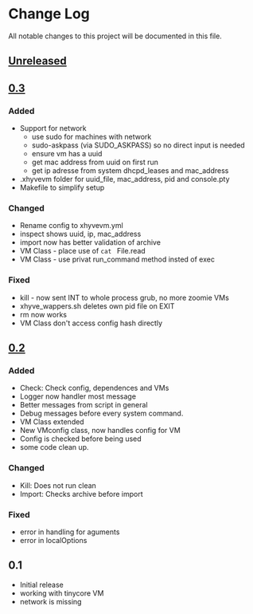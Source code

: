 # Change Log
All notable changes to this project will be documented in this file.

## [Unreleased]

## [0.3]
### Added   
- Support for network
    - use sudo for machines with network
    - sudo-askpass (via SUDO_ASKPASS) so no direct input is needed
    - ensure vm has a uuid
    - get mac address from uuid on first run
    - get ip adresse from system dhcpd_leases and mac_address
- .xhyvevm folder for uuid_file, mac_address, pid and console.pty
- Makefile to simplify setup

### Changed
- Rename config to xhyvevm.yml
- inspect shows uuid, ip, mac_address
- import now has better validation of archive
- VM Class - place use of `cat ` File.read
- VM Class - use privat run_command method insted of exec

### Fixed
- kill - now sent INT to whole process grub, no more zoomie VMs
- xhyve_wappers.sh deletes own pid file on EXIT
- rm now works
- VM Class don't access config hash directly

## [0.2]
### Added
- Check: Check config, dependences and VMs
- Logger now handler most message
- Better messages from script in general
- Debug messages before every system command.
- VM Class extended
- New VMconfig class, now handles config for VM
- Config is checked before being used
- some code clean up.

### Changed
- Kill: Does not run clean
- Import: Checks archive before import

### Fixed
- error in handling for aguments
- error in localOptions

## 0.1
- Initial release
- working with tinycore VM
- network is missing

[Unreleased]: https://github.com/andreas-a01/xhyveVM/compare/v0.3...HEAD
[0.3]: https://github.com/andreas-a01/xhyveVM/compare/v0.2...v0.3
[0.2]: https://github.com/andreas-a01/xhyveVM/compare/v0.1...v0.2
